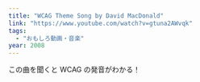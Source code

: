 ```yaml
---
title: "WCAG Theme Song by David MacDonald"
link: "https://www.youtube.com/watch?v=gtuna2AWvqk"
tags:
  - "おもしろ動画・音楽"
year: 2008
---
```


この曲を聞くと WCAG の発音がわかる！
